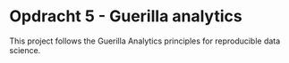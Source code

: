 # Opdracht 5 - Guerilla analytics

This project follows the Guerilla Analytics principles for reproducible data science.
